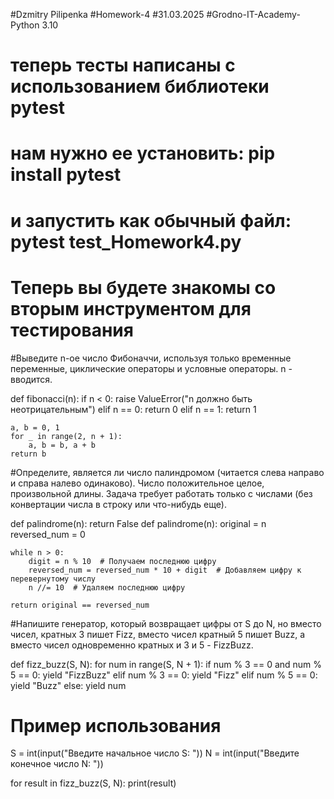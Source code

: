 
#Dzmitry Pilipenka
#Homework-4
#31.03.2025
#Grodno-IT-Academy-Python 3.10


# теперь тесты написаны с использованием библиотеки pytest
# нам нужно ее установить: pip install pytest
# и запустить как обычный файл: pytest test_Homework4.py
# Теперь вы будете знакомы со вторым инструментом для тестирования


#Выведите n-ое число Фибоначчи, используя только временные переменные, циклические операторы и условные операторы. n - вводится.



def fibonacci(n):
    if n < 0:
        raise ValueError("n должно быть неотрицательным")
    elif n == 0:
        return 0
    elif n == 1:
        return 1
    
    a, b = 0, 1
    for _ in range(2, n + 1):
        a, b = b, a + b
    return b


#Определите, является ли число палиндромом (читается слева направо и справа налево одинаково). Число положительное целое, произвольной длины. Задача требует работать только с числами (без конвертации числа в строку или что-нибудь еще).


def palindrome(n):
    return False
def palindrome(n):
    original = n
    reversed_num = 0

    while n > 0:
        digit = n % 10  # Получаем последнюю цифру
        reversed_num = reversed_num * 10 + digit  # Добавляем цифру к перевернутому числу
        n //= 10  # Удаляем последнюю цифру

    return original == reversed_num


#Напишите генератор, который возвращает цифры от S до N, но вместо чисел, кратных 3 пишет Fizz, вместо чисел кратный 5 пишет Buzz, а вместо чисел одновременно кратных и 3 и 5 - FizzBuzz.

def fizz_buzz(S, N):
    for num in range(S, N + 1):
        if num % 3 == 0 and num % 5 == 0:
            yield "FizzBuzz"
        elif num % 3 == 0:
            yield "Fizz"
        elif num % 5 == 0:
            yield "Buzz"
        else:
            yield num

# Пример использования
S = int(input("Введите начальное число S: "))
N = int(input("Введите конечное число N: "))

for result in fizz_buzz(S, N):
    print(result)
